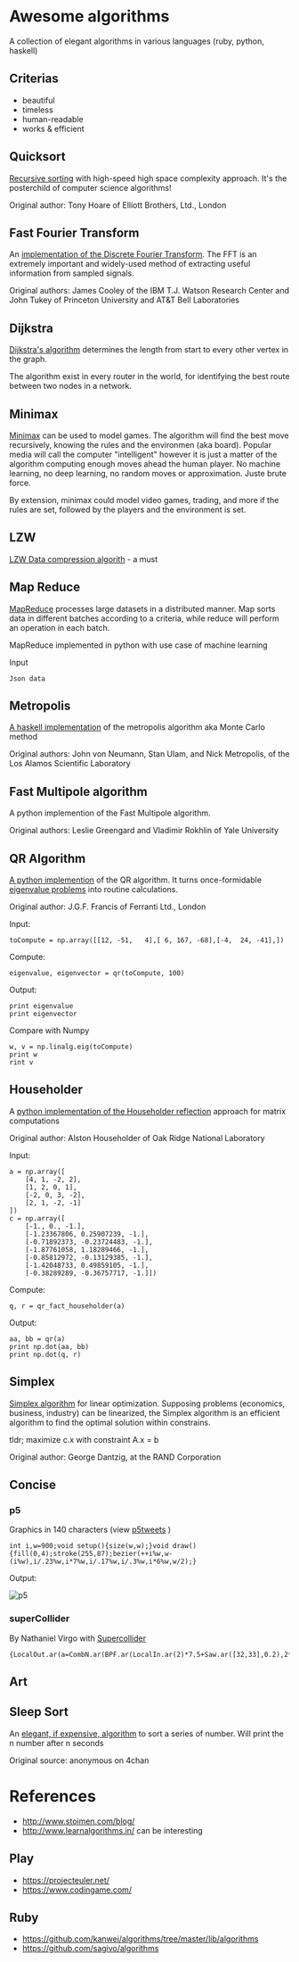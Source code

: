 # Awesome algorithms

A collection of elegant algorithms in various languages (ruby, python, haskell)

## Criterias

* beautiful
* timeless
* human-readable
* works & efficient

## Quicksort

[Recursive sorting](https://github.com/heri/Awesome-Algorithms-CiSE/blob/master/quicksort.rb) with high-speed high space complexity approach. It's the posterchild of computer science algorithms!

Original author: Tony Hoare of Elliott Brothers, Ltd., London

## Fast Fourier Transform

An [implementation of the Discrete Fourier Transform](https://github.com/heri/Awesome-Algorithms-CiSE/blob/master/fft.rb).  The FFT is an extremely important and widely-used method of extracting useful information from sampled signals.

Original authors: James Cooley of the IBM T.J. Watson Research Center and John Tukey of Princeton
University and AT&T Bell Laboratories

## Dijkstra

[Dijkstra's algorithm](https://github.com/heri/Awesome-Algorithms-CiSE/blob/master/dijkstra.py) determines the length from start to every other vertex in the graph.

The algorithm exist in every router in the world, for identifying the best route between two nodes in a network.


## Minimax

[Minimax](https://github.com/heri/Awesome-Algorithms-CiSE/blob/master/minimax.rb) can be used to model games. The algorithm will find the best move recursively, knowing the rules and the environmen (aka board). Popular media will call the computer "intelligent" however it is just a matter of the algorithm computing enough moves ahead the human player. No machine learning, no deep learning, no random moves or approximation. Juste brute force.

By extension, minimax could model video games, trading, and more if the rules are set, followed by the players and the environment is set.

## LZW

[LZW Data compression algorith](https://github.com/heri/Awesome-Algorithms-CiSE/blob/master/lzw.py) - a must

## Map Reduce

[MapReduce](https://github.com/heri/Awesome-Algorithms-CiSE/blob/master/mapreduce_machine_learning.py) processes large datasets in a distributed manner. Map sorts data in different batches according to a criteria, while reduce will perform an operation in each batch.

MapReduce implemented in python with use case of machine learning

Input

`Json data`

## Metropolis

[A haskell implementation](https://github.com/heri/Awesome-Algorithms-CiSE/blob/master/Metropolis.hs) of the metropolis algorithm aka Monte Carlo method

Original authors: John von Neumann, Stan Ulam, and Nick Metropolis, of the Los Alamos Scientific Laboratory

## Fast Multipole algorithm

A python implemention of the Fast Multipole algorithm.

Original authors: Leslie Greengard and Vladimir Rokhlin of Yale University

## QR Algorithm

[A python implemention](https://github.com/heri/Awesome-Algorithms-CiSE/blob/master/qr.py) of the QR algorithm. It turns once-formidable [eigenvalue problems](http://planetmath.org/eigenvalueproblem) into routine calculations.

Original author: J.G.F. Francis of Ferranti Ltd., London

Input:
```
toCompute = np.array([[12, -51,   4],[ 6, 167, -68],[-4,  24, -41],])
```

Compute:
```
eigenvalue, eigenvector = qr(toCompute, 100)
```

Output:
```
print eigenvalue
print eigenvector
```

Compare with Numpy
```
w, v = np.linalg.eig(toCompute)
print w
rint v
```

## Householder

A [python implementation of the Householder reflection](https://github.com/heri/Awesome-Algorithms-CiSE/blob/master/householder.py) approach for matrix computations

Original author: Alston Householder of Oak Ridge National Laboratory

Input:
```
a = np.array([
    [4, 1, -2, 2],
    [1, 2, 0, 1],
    [-2, 0, 3, -2],
    [2, 1, -2, -1]
])
c = np.array([
    [-1., 0., -1.],
    [-1.23367806, 0.25907239, -1.],
    [-0.71892373, -0.23724483, -1.],
    [-1.87761058, 1.18289466, -1.],
    [-0.85812972, -0.13129385, -1.],
    [-1.42048733, 0.49859105, -1.],
    [-0.38289289, -0.36757717, -1.]])
```
Compute:
```
q, r = qr_fact_householder(a)
```

Output:
```
aa, bb = qr(a)
print np.dot(aa, bb)
print np.dot(q, r)
```

## Simplex

[Simplex algorithm](https://github.com/heri/Awesome-Algorithms-CiSE/blob/master/simplex.hs) for linear optimization. Supposing problems (economics, business, industry) can be linearized, the Simplex algorithm is an efficient algorithm to find the optimal solution within constrains.

tldr; maximize c.x with constraint A.x = b

Original author: George Dantzig, at the RAND Corporation

## Concise

### p5

Graphics in 140 characters (view [p5tweets](http://funprogramming.org/p5tweets/) )

```
int i,w=900;void setup(){size(w,w);}void draw(){fill(0,4);stroke(255,87);bezier(++i%w,w-(i%w),i/.23%w,i*7%w,i/.17%w,i/.3%w,i*6%w,w/2);}
```

Output:

![p5](http://funprogramming.org/p5tweets/large/32.jpg)

### superCollider

By Nathaniel Virgo with [Supercollider](https://github.com/supercollider/supercollider)

```
{LocalOut.ar(a=CombN.ar(BPF.ar(LocalIn.ar(2)*7.5+Saw.ar([32,33],0.2),2**LFNoise0.kr(4/3,4)*300,0.1).distort,2,2,40));a}.play/
```

## Art

## Sleep Sort

An [elegant, if expensive, algorithm](https://github.com/heri/Awesome-Algorithms-CiSE/blob/master/sleepsort.py) to sort a series of number. Will print the n number after n seconds

Original source: anonymous on 4chan


# References

* http://www.stoimen.com/blog/
* http://www.learnalgorithms.in/ can be interesting

## Play

* https://projecteuler.net/
* https://www.codingame.com/

## Ruby

* https://github.com/kanwei/algorithms/tree/master/lib/algorithms
* https://github.com/sagivo/algorithms
